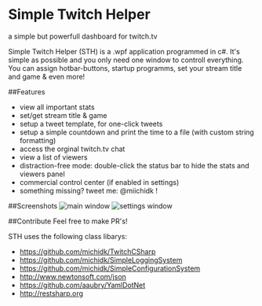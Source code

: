 # Simple Twitch Helper
a simple but powerfull dashboard for twitch.tv

Simple Twitch Helper (STH) is a .wpf application programmed in c#. It's simple as possible and you only need one window to controll everything. You can assign hotbar-buttons, startup programms, set your stream title and game & even more!

##Features
- view all important stats
- set/get stream title & game
- setup a tweet template, for one-click tweets
- setup a simple countdown and print the time to a file (with custom string formatting)
- access the orginal twitch.tv chat
- view a list of viewers
- distraction-free mode: double-click the status bar to hide the stats and viewers panel
- commercial control center (if enabled in settings)
- something missing? tweet me: @miichidk !

##Screenshots
![](https://host.michidk.cat/sth_main.png "main window")
![](https://host.michidk.cat/sth_settings.png "settings window")

##Contribute
Feel free to make PR's!

STH uses the following class libarys:
- https://github.com/michidk/TwitchCSharp
- https://github.com/michidk/SimpleLoggingSystem
- https://github.com/michidk/SimpleConfigurationSystem
- http://www.newtonsoft.com/json
- https://github.com/aaubry/YamlDotNet
- http://restsharp.org
